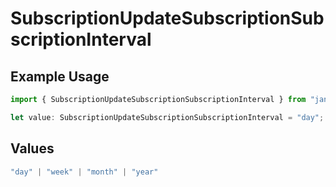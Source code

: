 # SubscriptionUpdateSubscriptionSubscriptionInterval

## Example Usage

```typescript
import { SubscriptionUpdateSubscriptionSubscriptionInterval } from "jani-payments/models/operations";

let value: SubscriptionUpdateSubscriptionSubscriptionInterval = "day";
```

## Values

```typescript
"day" | "week" | "month" | "year"
```